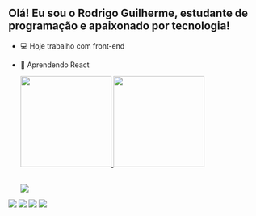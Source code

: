 ## Olá! Eu sou o Rodrigo Guilherme, estudante de programação e apaixonado por tecnologia!

- 💻 Hoje trabalho com front-end
- 🌱 Aprendendo React

  <div>
    <a href="https://github.com/Rguilherme09">
    <img height="180em" src="https://github-readme-stats.vercel.app/api?username=rguilherme09&show_icons=true&theme=dark&include_allcommits=true&count">
    <img height="180em" src="https://github-readme-stats.vercel.app/api/top-langs/?username=rguilherme09&layout=compact&langs_count=16&theme=dark"/>  
  </div>

  <div style="display: inline_block"><br>
    <p>
  <a href="https://skillicons.dev">
    <img src="https://skillicons.dev/icons?i=html,css,javascript,react,github" />
  </a>
</p>
  </div>

<div>
  <a href="https://www.linkedin.com/in/rodrigoguilherme96/"><img src="https://img.shields.io/badge/LinkedIn-0077B5?style=for-the-badge&logo=linkedin&logoColor=white" target="_blank"></a>
  <a href="mailto:rguilherme419@gmail.com"><img src="https://img.shields.io/badge/Gmail-D14836?style=for-the-badge&logo=gmail&logoColor=white" target="_blank"></a>
  <a href="https://www.facebook.com/rodrigo.guilherme.7792?locale=pt_BR"><img src="https://img.shields.io/badge/Facebook-1877F2?style=for-the-badge&logo=facebook&logoColor=white" target="_blank"></a>
  <a href="https://www.instagram.com/rodrigobarreto96/"><img src="https://img.shields.io/badge/Instagram-E4405F?style=for-the-badge&logo=instagram&logoColor=white" target="_blank"></a>
</div>

